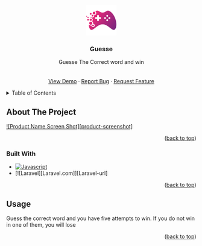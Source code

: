 <a name="readme-top"></a>

<!-- PROJECT LOGO -->
<br />
<div align="center">
  <a href="https://github.com/github_username/repo_name">
    <img src="img/logo.png" alt="Logo" width="80" height="80">
  </a>

<h3 align="center">Guesse</h3>

  <p align="center">
   Guesse The Correct word and win
    <br />
    <br />
    <br />
    <a href="https://github.com/Mostafa-Ayman1/Javascript-Guesses-Game">View Demo</a>
    ·
    <a href="https://github.com/Mostafa-Ayman1/Javascript-Guesses-Game/issues">Report Bug</a>
    ·
    <a href="https://github.com/Mostafa-Ayman1/Javascript-Guesses-Game/issues">Request Feature</a>
  </p>
</div>

<!-- TABLE OF CONTENTS -->
<details>
  <summary>Table of Contents</summary>
  <ol>
    <li>
      <a href="#about-the-project">About The Project</a>
      <ul>
        <li><a href="#built-with">Built With</a></li>
      </ul>
    </li>
    <li>
      <a href="#getting-started">Getting Started</a>
    </li>
  </ol>
</details>

<!-- ABOUT THE PROJECT -->

## About The Project

[![Product Name Screen Shot][product-screenshot]](img/image.png)

<p align="right">(<a href="#readme-top">back to top</a>)</p>

### Built With

- [![Javascript][Javascript.com]][Javascript-url]
- [![Laravel][Laravel.com]][Laravel-url]
<p align="right">(<a href="#readme-top">back to top</a>)</p>

## Usage

Guess the correct word and you have five attempts to win. If you do not win in one of them, you will lose

<p align="right">(<a href="#readme-top">back to top</a>)</p>

[Javascript.com]: https://img.shields.io/badge/logo-javascript-blue?logo=javascript
[Javascript-url]: https://www.javascript.com/
